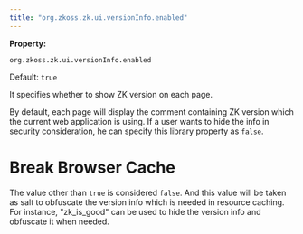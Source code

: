 ```yaml
---
title: "org.zkoss.zk.ui.versionInfo.enabled"
---
```


**Property:**

`org.zkoss.zk.ui.versionInfo.enabled`

Default:  `true`

It specifies whether to show ZK version on each page.

By default, each page will display the comment containing ZK version
which the current web application is using. If a user wants to hide the
info in security consideration, he can specify this library property as
`false`.

# Break Browser Cache

The value other than `true` is considered `false`. And this value will
be taken as salt to obfuscate the version info which is needed in
resource caching. For instance, "zk_is_good" can be used to hide the
version info and obfuscate it when needed.
